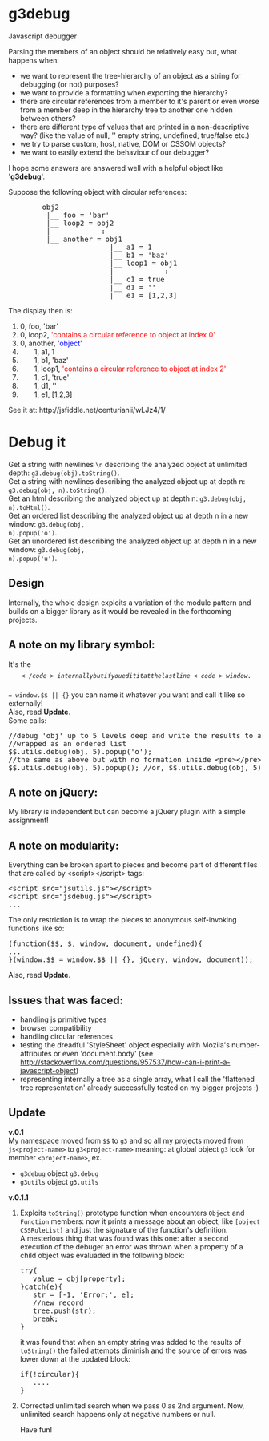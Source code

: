 g3debug
=======

Javascript debugger

Parsing the members of an object should be relatively easy but, what happens when:

+ we want to represent the tree-hierarchy of an object as a string for debugging (or not) purposes?
+ we want to provide a formatting when exporting the hierarchy?
+ there are circular references from a member to it's parent or even worse from a member deep in the hierarchy tree to another one hidden between others?
+ there are different type of values that are printed in a non-descriptive way? (like the value of null, '' empty string, undefined, true/false etc.)
+ we try to parse custom, host, native, DOM or CSSOM objects?
+ we want to easily extend the behaviour of our debugger?

I hope some answers are answered well with a helpful object like '<b>g3debug</b>'.

Suppose the following object with circular references:
<pre>
        obj2
         |__ foo = 'bar'
         |__ loop2 = obj2
         |            :
         |__ another = obj1
                        |__ a1 = 1
                        |__ b1 = 'baz'
                        |__ loop1 = obj1
                        |            :
                        |__ c1 = true
                        |__ d1 = ''
                        |__ e1 = [1,2,3]
</pre>
The display then is:
<ol>
<li><span style="margin-left: 0em">0, foo, 'bar'</span></li>
<li><span style="margin-left: 0em">0, loop2, <span style="color: red">'contains a circular reference to object at index 0'</span></span></li>
<li><span style="margin-left: 0em">0, another, <span style="color: blue">'object'</span></span></li>
<li><span style="margin-left: 2em">1, a1, 1</span></li>
<li><span style="margin-left: 2em">1, b1, 'baz'</span></li>
<li><span style="margin-left: 2em">1, loop1, <span style="color: red">'contains a circular reference to object at index 2'</span></span></li>
<li><span style="margin-left: 2em">1, c1, 'true'</span></li>
<li><span style="margin-left: 2em">1, d1, ''</span></li>
<li><span style="margin-left: 2em">1, e1, [1,2,3]</span></li>
</ol>
See it at: http://jsfiddle.net/centurianii/wLJz4/1/

Debug it
========
Get a string with newlines <code>\n</code> describing the analyzed object at unlimited depth: <code>g3.debug(obj).toString()</code>.<br />
Get a string with newlines describing the analyzed object up at depth n: <code>g3.debug(obj, n).toString()</code>.<br />
Get an html describing the analyzed object up at depth n: <code>g3.debug(obj, n).toHtml()</code>.<br />
Get an ordered list describing the analyzed object up at depth n in a new window: <code>g3.debug(obj, n).popup('o')</code>.<br />
Get an unordered list describing the analyzed object up at depth n in a new window: <code>g3.debug(obj, n).popup('u')</code>.<br />

Design
------
Internally, the whole design exploits a variation of the module pattern and builds on a bigger library as it would be revealed in the forthcoming projects.

A note on my library symbol: 
-------------------------------------
It's the <code>$$</code> internally but if you edit it at the last line <code>window.$$ = window.$$ || {}</code> you can name it whatever you want and call it like so externally!<br />
Also, read <b>Update</b>.<br />
Some calls:
<pre>
//debug 'obj' up to 5 levels deep and write the results to a new window
//wrapped as an ordered list
$$.utils.debug(obj, 5).popup('o');
//the same as above but with no formation inside &lt;pre&gt;&lt;/pre&gt; tags
$$.utils.debug(obj, 5).popup(); //or, $$.utils.debug(obj, 5).popup('pre');
</pre>

A note on jQuery: 
-----------------------
My library is independent but can become a jQuery plugin with a simple assignment!

A note on modularity:
----------------------------
Everything can be broken apart to pieces and become part of different files that are called by &lt;script&gt;&lt;/script&gt; tags:

<pre>
&lt;script src="jsutils.js"&gt;&lt;/script&gt;
&lt;script src="jsdebug.js"&gt;&lt;/script&gt;
...
</pre>
The only restriction is to wrap the pieces to anonymous self-invoking functions like so:
<pre>
(function($$, $, window, document, undefined){
...
}(window.$$ = window.$$ || {}, jQuery, window, document));
</pre>
Also, read <b>Update</b>.

Issues that was faced:
----------------------
- handling js primitive types
- browser compatibility
- handling circular references
- testing the dreadful 'StyleSheet' object especially with Mozila's number-attributes or even 'document.body' (see http://stackoverflow.com/questions/957537/how-can-i-print-a-javascript-object)
- representing internally a tree as a single array, what I call the 'flattened tree representation' already successfully tested on my bigger projects :)

Update
------
<b>v.0.1</b><br />
My namespace moved from <code>$$</code> to <code>g3</code> and so all my projects moved from <code>js&lt;project-name&gt;</code> to <code>g3&lt;project-name&gt;</code> meaning: at global object <code>g3</code> look for member <code>&lt;project-name&gt;</code>, ex.<br />
<ul>
<li><code>g3debug</code> object <code>g3.debug</code></li>
<li><code>g3utils</code> object <code>g3.utils</code></li>
</ul>
<b>v.0.1.1</b><br />
<ol>
<li>Exploits <code>toString()</code> prototype function when encounters <code>Object</code> and <code>Function</code> members: now it prints a message about an object, like <code>[object CSSRuleList]</code> and just the signature of the function's definition.<br />
A mesterious thing that was found was this one: after a second execution of the debuger an error was thrown when a property of a child object was evaluaded in the following block:
<pre>
try{
   value = obj[property];
}catch(e){
   str = [-1, 'Error:', e];
   //new record
   tree.push(str);
   break;
}
</pre>
it was found that when an empty string was added to the results of <code>toString()</code> the failed attempts diminish and the source of errors was lower down at the updated block:
<pre>
if(!circular){
   ....
}
</pre>
</li>
<li>
Corrected unlimited search when we pass 0 as 2nd argument. Now, unlimited search happens only at negative numbers or null.
</li>

Have fun!

